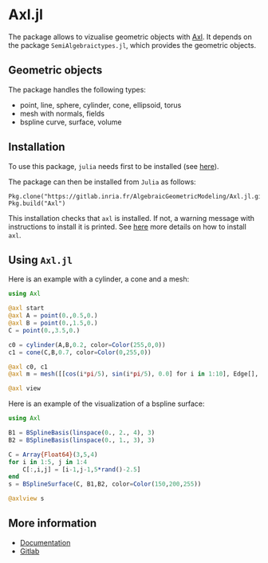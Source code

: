 # Axl.jl

The package allows to vizualise geometric objects with [Axl](http://axl.inria.fr/). It depends on the package `SemiAlgebraictypes.jl`, which provides the geometric objects.

## Geometric objects

The package handles the following types:

- point, line, sphere, cylinder, cone, ellipsoid, torus
- mesh with normals, fields
- bspline curve, surface, volume

## Installation 
To use this package, `julia` needs first to be installed (see [here](https://julialang.org/downloads/)).

The package can then be installed from `Julia` as follows:
```
Pkg.clone("https://gitlab.inria.fr/AlgebraicGeometricModeling/Axl.jl.git")
Pkg.build("Axl")
```
This installation checks that `axl` is installed. If not, a warning message with instructions to install it is printed. 
See [here](http://axl.inria.fr/installation.html) more details on how to install `axl`.

## Using `Axl.jl`
Here is an example with a cylinder, a cone and a mesh:
```julia
using Axl

@axl start
@axl A = point(0.,0.5,0.)
@axl B = point(0.,1.5,0.)
C = point(0.,3.5,0.)

c0 = cylinder(A,B,0.2, color=Color(255,0,0))
c1 = cone(C,B,0.7, color=Color(0,255,0))

@axl c0, c1
@axl m = mesh([[cos(i*pi/5), sin(i*pi/5), 0.0] for i in 1:10], Edge[], [[1,i,i+1] for i in 1:9], field = DirField(1.,0.,0.))

@axl view
```

Here is an example of the visualization of a bspline surface:

```julia
using Axl

B1 = BSplineBasis(linspace(0., 2., 4), 3)
B2 = BSplineBasis(linspace(0., 1., 3), 3)

C = Array{Float64}(3,5,4)
for i in 1:5, j in 1:4
    C[:,i,j] = [i-1,j-1,5*rand()-2.5]
end
s = BSplineSurface(C, B1,B2, color=Color(150,200,255))

@axlview s

```

## More information

- [Documentation](http://axl.inria.fr/doc/Axl.jl/)
- [Gitlab](https://gitlab.inria.fr/AlgebraicGeometricModeling/Axl.jl)

